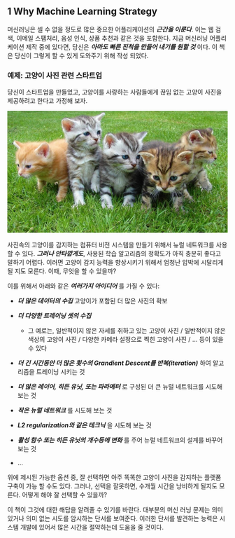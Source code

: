 ## 1 Why Machine Learning Strategy

머신러닝은 셀 수 없을 정도로 많은 중요한 어플리케이션의 ***근간을 이룬다***. 이는 웹 검색, 이메일 스팸처리, 음성 인식, 상품 추천과 같은 것을 포함한다. 지금 머신러닝 어플리케이션 제작 중에 있다면, 당신은 ***아마도 빠른 진척을 만들어 내기를 원할 것*** 이다. 이 책은 당신이 그렇게 할 수 있게 도와주기 위해 작성 되었다.

### 예제: 고양이 사진 관련 스타트업
당신이 스타트업을 만들었고, 고양이를 사랑하는 사람들에게 끊임 없는 고양이 사진을 제공하려고 한다고 가정해 보자.

<img src="../img/1_Cat.PNG" style="text-align:center;" />

사진속의 고양이를 감지하는 컴퓨터 비전 시스템을 만들기 위해서 뉴럴 네트워크를 사용할 수 있다. ***그러나 안타깝게도***, 사용된 학습 알고리즘의 정확도가 아직 충분히 좋다고 말하기 어렵다. 이러면 고양이 감지 능력을 향상시키기 위해서 엄청난 압박에 시달리게 될 지도 모른다. 이때, 무엇을 할 수 있을까?

이를 위해서 아래와 같은 ***여러가지 아이디어*** 를 가질 수 있다:

- ***더 많은 데이터의 수집*** 고양이가 포함된 더 많은 사진의 확보

- ***더 다양한 트레이닝 셋의 수집*** 
   - 그 예로는, 일반적이지 않은 자세를 취하고 있는 고양이 사진 / 일반적이지 않은 색상의 고양이 사진 / 다양한 카메라 설정으로 찍힌 고양이 사진 / ... 등이 있을 수 있다

- ***더 긴 시간동안 더 많은 횟수의 Grandient Descent를 반복(iteration)*** 하여 알고리즘을 트레이닝 시키는 것

- ***더 많은 레이어, 히든 유닛, 또는 파라메터*** 로 구성된 더 큰 뉴럴 네트워크를 시도해 보는 것

- ***작은 뉴럴 네트워크*** 를 시도해 보는 것

- ***L2 regularization와 같은 테크닉*** 을 시도해 보는 것

- ***활성 함수 또는 히든 유닛의 개수등에 변화*** 를 주어 뉴럴 네트워크의 설계를 바꾸어 보는 것
- …

위에 제시된 가능한 옵션 중, 잘 선택하면 아주 똑똑한 고양이 사진을 감지하는 플랫폼 구축이 가능 할 수도 있다. 그러나, 선택을 잘못하면, 수개월 시간을 낭비하게 될지도 모른다. 어떻게 해야 잘 선택할 수 있을까?

이 책이 그것에 대한 해답을 알려줄 수 있기를 바란다. 대부분의 머신 러닝 문제는 의미있거나 의미 없는 시도를 암시하는 단서를 보여준다. 이러한 단서를 발견하는 능력은 시스템 개발에 있어서 많은 시간을 절약하는데 도움을 줄 것이다.
